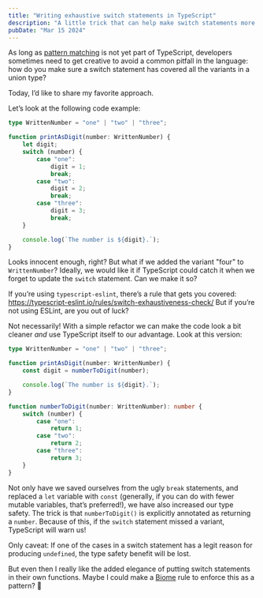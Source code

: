 ```yaml
---
title: "Writing exhaustive switch statements in TypeScript"
description: "A little trick that can help make switch statements more type-safe"
pubDate: "Mar 15 2024"
---
```


As long as [pattern matching](https://github.com/tc39/proposal-pattern-matching) is not yet part of TypeScript, developers sometimes need to get creative to avoid a common pitfall in the language: how do you make sure a switch statement has covered all the variants in a union type?

Today, I’d like to share my favorite approach.

Let’s look at the following code example:

```ts
type WrittenNumber = "one" | "two" | "three";

function printAsDigit(number: WrittenNumber) {
    let digit;
    switch (number) {
        case "one":
            digit = 1;
            break;
        case "two":
            digit = 2;
            break;
        case "three":
            digit = 3;
            break;
    }

    console.log(`The number is ${digit}.`);
}
```

Looks innocent enough, right? But what if we added the variant "four" to `WrittenNumber`? Ideally, we would like it if TypeScript could catch it when we forget to update the `switch` statement. Can we make it so?

If you’re using `typescript-eslint`, there’s a rule that gets you covered: https://typescript-eslint.io/rules/switch-exhaustiveness-check/
But if you’re not using ESLint, are you out of luck?

Not necessarily! With a simple refactor we can make the code look a bit cleaner *and* use TypeScript itself to our advantage. Look at this version:

```ts
type WrittenNumber = "one" | "two" | "three";

function printAsDigit(number: WrittenNumber) {
    const digit = numberToDigit(number);

    console.log(`The number is ${digit}.`);
}

function numberToDigit(number: WrittenNumber): number {
    switch (number) {
        case "one":
            return 1;
        case "two":
            return 2;
        case "three":
            return 3;
    }
}
```

Not only have we saved ourselves from the ugly `break` statements, and replaced a `let` variable with `const` (generally, if you can do with fewer mutable variables, that’s preferred!), we have also increased our type safety. The trick is that `numberToDigit()` is explicitly annotated as returning a `number`. Because of this, if the `switch` statement missed a variant, TypeScript will warn us!

Only caveat: If one of the cases in a switch statement has a legit reason for producing `undefined`, the type safety benefit will be lost.

But even then I really like the added elegance of putting switch statements in their own functions. Maybe I could make a [Biome](https://biomejs.dev) rule to enforce this as a pattern? 🤔
